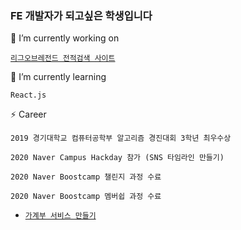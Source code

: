 ### FE 개발자가 되고싶은 학생입니다
🔭 I’m currently working on

[`리그오브레전드 전적검색 사이트`](http://nggg.kro.kr/)

🌱 I’m currently learning

`React.js`


⚡ Career

`2019 경기대학교 컴퓨터공학부 알고리즘 경진대회 3학년 최우수상`

`2020 Naver Campus Hackday 참가 (SNS 타임라인 만들기)`

`2020 Naver Boostcamp 챌린지 과정 수료`

`2020 Naver Boostcamp 멤버쉽 과정 수료`
- [`가계부 서비스 만들기`](https://github.com/boostcamp-2020/Project16-E-Account-Book)


<!--
**leejiwoo2002/leejiwoo2002** is a ✨ _special_ ✨ repository because its `README.md` (this file) appears on your GitHub profile.

Here are some ideas to get you started:

- 👯 I’m looking to collaborate on ...
- 🤔 I’m looking for help with ...
- 💬 Ask me about ...
- 📫 How to reach me: ...
- 😄 Pronouns: ...
- ⚡ Fun fact: ...
-->




